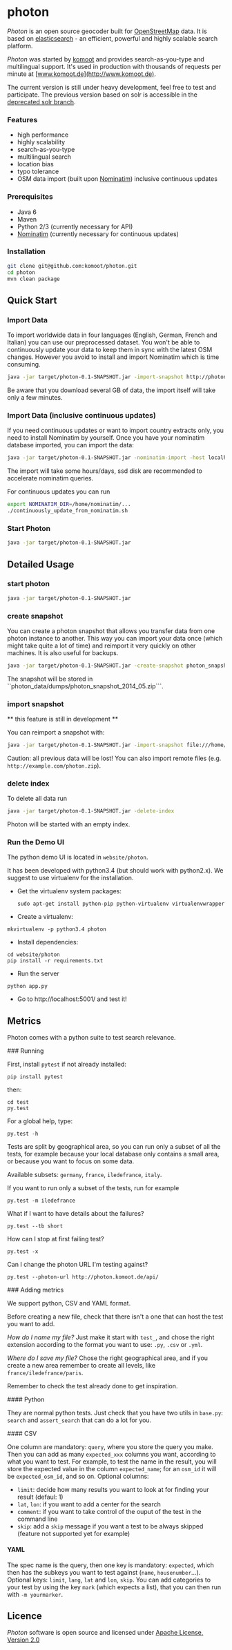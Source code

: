 # photon

_Photon_ is an open source geocoder built for [OpenStreetMap](http://www.osm.org) data. It is based on [elasticsearch](http://elasticsearch.org/) - an efficient, powerful and highly scalable search platform.

_Photon_ was started by [komoot](http://www.komoot.de) and provides search-as-you-type and multilingual support. It's used in production with thousands of requests per minute at [www.komoot.de](http://www.komoot.de).

The current version is still under heavy development, feel free to test and participate. The previous version based on solr is accessible in the [deprecated solr branch](https://github.com/komoot/photon/tree/deprecated-solr-version).

### Features
- high performance
- highly scalability
- search-as-you-type
- multilingual search
- location bias
- typo tolerance
- OSM data import (built upon [Nominatim](https://github.com/twain47/Nominatim)) inclusive continuous updates

### Prerequisites
  - Java 6
  - Maven
  - Python 2/3 (currently necessary for API)
  - [Nominatim](https://github.com/twain47/Nominatim) (currently necessary for continuous updates)

### Installation
```bash
git clone git@github.com:komoot/photon.git
cd photon
mvn clean package
```

## Quick Start

### Import Data
To import worldwide data in four languages (English, German, French and Italian) you can use our preprocessed
dataset. You won't be able to continuously update your data to keep them in sync with the latest OSM changes. However
you avoid to install and import Nominatim which is time consuming.

```bash
java -jar target/photon-0.1-SNAPSHOT.jar -import-snapshot http://photon.komoot.de/data/world.zip # important: we do not yet provide this dump, creation will be finished soon
```
Be aware that you download several GB of data, the import itself will take only a few minutes.

### Import Data (inclusive continuous updates)
If you need continuous updates or want to import country extracts only, you need to install Nominatim by yourself. Once
you have your nominatim database imported, you can import the data:

```bash
java -jar target/photon-0.1-SNAPSHOT.jar -nominatim-import -host localhost -port 5432 -database nominatim -user nominatim -password ...
```

The import will take some hours/days, ssd disk are recommended to accelerate nominatim queries.

For continuous updates you can run
```bash
export NOMINATIM_DIR=/home/nominatim/...
./continuously_update_from_nominatim.sh
```

### Start Photon
```bash
java -jar target/photon-0.1-SNAPSHOT.jar
```

## Detailed Usage

### start photon
```bash
java -jar target/photon-0.1-SNAPSHOT.jar
```

### create snapshot
You can create a photon snapshot that allows you transfer data from one photon instance to another. This way you can import your data
once (which might take quite a lot of time) and reimport it very quickly on other machines. It is also useful for backups.

```bash
java -jar target/photon-0.1-SNAPSHOT.jar -create-snapshot photon_snapshot_2014_05
```

The snapshot will be stored in ``photon_data/dumps/photon_snapshot_2014_05.zip```.


### import snapshot
** this feature is still in development **

You can reimport a snapshot with:
```bash
java -jar target/photon-0.1-SNAPSHOT.jar -import-snapshot file:///home/photon/src/photon/photon_data/dumps/photon_snapshot_2014_05.zip
```
Caution: all previous data will be lost! You can also import remote files (e.g. ```http://example.com/photon.zip```).


### delete index
To delete all data run
```bash
java -jar target/photon-0.1-SNAPSHOT.jar -delete-index
```
Photon will be started with an empty index.


### Run the Demo UI

The python demo UI is located in `website/photon`.

It has been developed with python3.4 (but should work with python2.x). We suggest to use virtualenv for the installation.

* Get the virtualenv system packages:
  ```
  sudo apt-get install python-pip python-virtualenv virtualenvwrapper
  ```
* Create a virtualenv:
 ```
 mkvirtualenv -p python3.4 photon
 ```
* Install dependencies:
 ```
 cd website/photon
 pip install -r requirements.txt
 ```
* Run the server
 ```
 python app.py
 ```
* Go to http://localhost:5001/ and test it!

## Metrics

Photon comes with a python suite to test search relevance.

### Running

First, install `pytest` if not already installed:

    pip install pytest

then:

    cd test
    py.test

For a global help, type:

    py.test -h

Tests are split by geographical area, so you can run only a subset of all the tests,
for example because your local database only contains a small area, or because you want
to focus on some data.

Available subsets: `germany`, `france`, `iledefrance`, `italy`.

If you want to run only a subset of the tests, run for example

    py.test -m iledefrance

What if I want to have details about the failures?

    py.test --tb short

How can I stop at first failing test?

    py.test -x

Can I change the photon URL I'm testing against?

    py.test --photon-url http://photon.komoot.de/api/

### Adding metrics

We support python, CSV and YAML format.

Before creating a new file, check that there isn't a one that can host the test
you want to add.

*How do I name my file?* Just make it start with `test_`, and chose the right
extension according to the format you want to use: `.py`, `.csv` or `.yml`.

*Where do I save my file?* Chose the right geographical area, and if you create
a new area remember to create all levels, like `france/iledefrance/paris`.

Remember to check the test already done to get inspiration.

#### Python

They are normal python tests. Just check that you have two utils in `base.py`:
`search` and `assert_search` that can do a lot for you.

#### CSV

One column are mandatory: `query`, where you store the query you make.
Then you can add as many `expected_xxx` columns you want, according to what
you want to test. For example, to test the name in the result, you will store
the expected value in the column `expected_name`; for an `osm_id` it will be
`expected_osm_id`, and so on.
Optional columns:
* `limit`: decide how many results you want to look at for finding your result
(defaul: 1)
* `lat`, `lon`: if you want to add a center for the search
* `comment`: if you want to take control of the ouput of the test in the
command line
* `skip`: add a `skip` message if you want a test to be always skipped (feature
not supported yet for example)

#### YAML

The spec name is the query, then one key is mandatory: `expected`, which then
has the subkeys you want to test against (`name`, `housenumber`…).
Optional keys: `limit`, `lang`, `lat` and `lon`, `skip`.
You can add categories to your test by using the key `mark` (which expects a
list), that you can then run with `-m yourmarker`.


## Licence
_Photon_ software is open source and licensed under [Apache License, Version 2.0](http://opensource.org/licenses/Apache-2.0)

